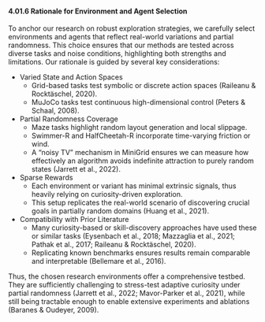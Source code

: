 #### 4.01.6 Rationale for Environment and Agent Selection

To anchor our research on robust exploration strategies, we carefully select environments and agents that reflect real-world variations and partial randomness. This choice ensures that our methods are tested across diverse tasks and noise conditions, highlighting both strengths and limitations. Our rationale is guided by several key considerations:
- Varied State and Action Spaces
  - Grid-based tasks test symbolic or discrete action spaces (Raileanu & Rocktäschel, 2020).
  - MuJoCo tasks test continuous high-dimensional control (Peters & Schaal, 2008).
- Partial Randomness Coverage
  - Maze tasks highlight random layout generation and local slippage.
  - Swimmer-R and HalfCheetah-R incorporate time-varying friction or wind.
  - A “noisy TV” mechanism in MiniGrid ensures we can measure how effectively an algorithm avoids indefinite attraction to purely random states (Jarrett et al., 2022).
- Sparse Rewards
  - Each environment or variant has minimal extrinsic signals, thus heavily relying on curiosity-driven exploration.
  - This setup replicates the real-world scenario of discovering crucial goals in partially random domains (Huang et al., 2021).
- Compatibility with Prior Literature
  - Many curiosity-based or skill-discovery approaches have used these or similar tasks (Eysenbach et al., 2018; Mazzaglia et al., 2021; Pathak et al., 2017; Raileanu & Rocktäschel, 2020).
  - Replicating known benchmarks ensures results remain comparable and interpretable (Bellemare et al., 2016).

Thus, the chosen research environments offer a comprehensive testbed. They are sufficiently challenging to stress-test adaptive curiosity under partial randomness (Jarrett et al., 2022; Mavor-Parker et al., 2021), while still being tractable enough to enable extensive experiments and ablations (Baranes & Oudeyer, 2009).
